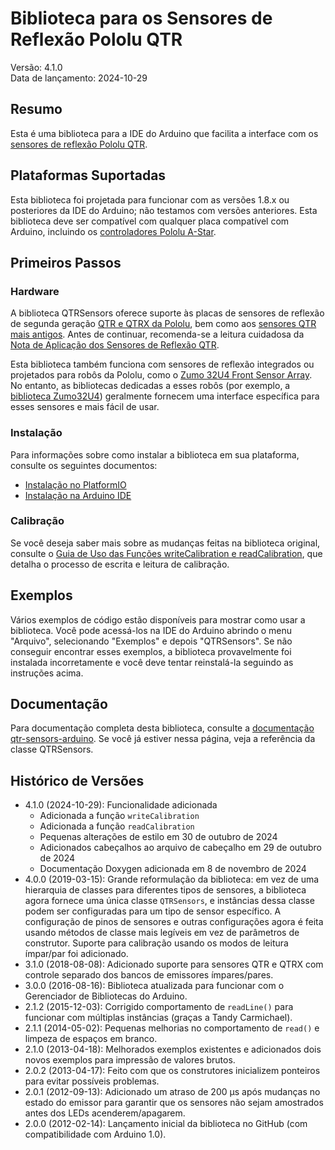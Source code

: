 # Biblioteca para os Sensores de Reflexão Pololu QTR

Versão: 4.1.0<br>
Data de lançamento: 2024-10-29<br>

## Resumo

Esta é uma biblioteca para a IDE do Arduino que facilita a interface com os [sensores de reflexão Pololu QTR][qtr].

## Plataformas Suportadas

Esta biblioteca foi projetada para funcionar com as versões 1.8.x ou posteriores da IDE do Arduino; não testamos com versões anteriores. Esta biblioteca deve ser compatível com qualquer placa compatível com Arduino, incluindo os [controladores Pololu A-Star][a-star].

## Primeiros Passos

### Hardware

A biblioteca QTRSensors oferece suporte às placas de sensores de reflexão de segunda geração [QTR e QTRX da Pololu][qtr], bem como aos [sensores QTR mais antigos][older-qtr]. Antes de continuar, recomenda-se a leitura cuidadosa da [Nota de Aplicação dos Sensores de Reflexão QTR][app-note].

Esta biblioteca também funciona com sensores de reflexão integrados ou projetados para robôs da Pololu, como o [Zumo 32U4 Front Sensor Array](https://www.pololu.com/product/3122). No entanto, as bibliotecas dedicadas a esses robôs (por exemplo, a [biblioteca Zumo32U4](https://github.com/pololu/zumo-32u4-arduino-library)) geralmente fornecem uma interface específica para esses sensores e mais fácil de usar.

### Instalação

Para informações sobre como instalar a biblioteca em sua plataforma, consulte os seguintes documentos:

- [Instalação no PlatformIO](PlatformIO.md)
- [Instalação na Arduino IDE](Arduino-IDE.md)

### Calibração

Se você deseja saber mais sobre as mudanças feitas na biblioteca original, consulte o [Guia de Uso das Funções writeCalibration e readCalibration](calibration.md), que detalha o processo de escrita e leitura de calibração.

## Exemplos

Vários exemplos de código estão disponíveis para mostrar como usar a biblioteca. Você pode acessá-los na IDE do Arduino abrindo o menu "Arquivo", selecionando "Exemplos" e depois "QTRSensors". Se não conseguir encontrar esses exemplos, a biblioteca provavelmente foi instalada incorretamente e você deve tentar reinstalá-la seguindo as instruções acima.

## Documentação

Para documentação completa desta biblioteca, consulte a [documentação qtr-sensors-arduino][doc]. Se você já estiver nessa página, veja a referência da classe QTRSensors.

## Histórico de Versões

- 4.1.0 (2024-10-29): Funcionalidade adicionada
  - Adicionada a função `writeCalibration`
  - Adicionada a função `readCalibration`
  - Pequenas alterações de estilo em 30 de outubro de 2024
  - Adicionados cabeçalhos ao arquivo de cabeçalho em 29 de outubro de 2024
  - Documentação Doxygen adicionada em 8 de novembro de 2024
- 4.0.0 (2019-03-15): Grande reformulação da biblioteca: em vez de uma hierarquia de classes para diferentes tipos de sensores, a biblioteca agora fornece uma única classe `QTRSensors`, e instâncias dessa classe podem ser configuradas para um tipo de sensor específico. A configuração de pinos de sensores e outras configurações agora é feita usando métodos de classe mais legíveis em vez de parâmetros de construtor. Suporte para calibração usando os modos de leitura ímpar/par foi adicionado.
- 3.1.0 (2018-08-08): Adicionado suporte para sensores QTR e QTRX com controle separado dos bancos de emissores ímpares/pares.
- 3.0.0 (2016-08-16): Biblioteca atualizada para funcionar com o Gerenciador de Bibliotecas do Arduino.
- 2.1.2 (2015-12-03): Corrigido comportamento de `readLine()` para funcionar com múltiplas instâncias (graças a Tandy Carmichael).
- 2.1.1 (2014-05-02): Pequenas melhorias no comportamento de `read()` e limpeza de espaços em branco.
- 2.1.0 (2013-04-18): Melhorados exemplos existentes e adicionados dois novos exemplos para impressão de valores brutos.
- 2.0.2 (2013-04-17): Feito com que os construtores inicializem ponteiros para evitar possíveis problemas.
- 2.0.1 (2012-09-13): Adicionado um atraso de 200 µs após mudanças no estado do emissor para garantir que os sensores não sejam amostrados antes dos LEDs acenderem/apagarem.
- 2.0.0 (2012-02-14): Lançamento inicial da biblioteca no GitHub (com compatibilidade com Arduino 1.0).

[a-star]: https://www.pololu.com/a-star
[app-note]: https://www.pololu.com/docs/0J13
[doc]: https://pololu.github.io/qtr-sensors-arduino/
[older-qtr]: https://www.pololu.com/category/246/older-qtr-sensors
[qtr]: https://www.pololu.com/category/123/pololu-qtr-reflectance-sensors
